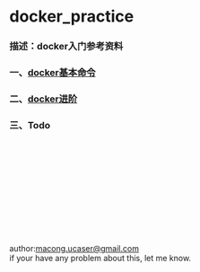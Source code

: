 # docker_practice  
### 描述：docker入门参考资料  

### 一、[docker基本命令](https://github.com/dddfgkl/docker_practice/blob/master/first_page.md)  
### 二、[docker进阶](https://github.com/dddfgkl/docker_practice/blob/master/second_page.md)
### 三、Todo  
&nbsp;  
&nbsp;  
&nbsp;  
&nbsp;  
&nbsp;  
&nbsp;  
&nbsp;  
&nbsp;  
&nbsp;  
&nbsp;  

author:macong.ucaser@gmail.com  
if your have any problem about this, let me know.  